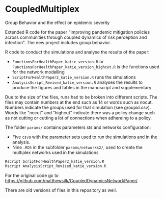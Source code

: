 # CoupledMultiplex
Group Behavior and the effect on epidemic severity

Extended R code for the paper "Improving pandemic mitigation policies across communities through coupled dynamics of risk perception and infection". 
The new project includes group behavior.

R code to conduct the simulations and analyse the results of the paper:

- `FunctionsForHealthPaper_katie_version.R` or `FunctionsForHealthPaper_katie_version_highcut.R` is the functions used for the network modelling
- `ScriptForHealthPaper2_katie_version.R` runs the simulations
- `AnalysisScript_Revised_katie_version.R` analyses the results to produce the figures and tables in the manuscript and supplementary

Due to the size of the files, runs had to be broken into different scripts. The files may contain numbers at the end such as 14 or words such as nocut. Numbers indicate the groups used for that simulation (see groupid.csv). Words like "nocut" and "highcut" indicate there was a policy change such as not cutting or cutting a lot of connections when adhereing to a policy.  

The folder `params/` contains parameters sts and networks configuration:
- Five `csv`s with the  parameter sets used to run the simulations and in the analysis.
- Nine `.RDS` in the subfolder `params/networks2/`, used to create the multiplex networks used in the simulations

```bash
Rscript ScriptForHealthPaper2_katie_version.R 
Rscript AnalysisScript_Revised_katie_version.R
```
For the original code go to https://github.com/matthewsilk/CoupledDynamicsNetworkPaper/

There are old versions of files in this repository as well.
